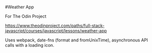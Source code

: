 #Weather App

For The Odin Project

https://www.theodinproject.com/paths/full-stack-javascript/courses/javascript/lessons/weather-app

Uses webpack, date-fns (format and fromUnixTime), asynchronous API calls with a loading icon.
